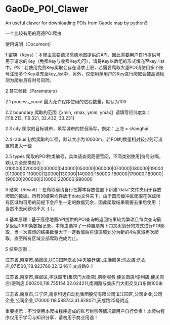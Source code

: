 # GaoDe_POI_Clawer
An useful clawer for downloading POIs from Gaode map by python3

一个比较有用的高德POI爬虫

使用说明（Document）

1 密钥（Keys）：本爬虫需要请求高德地图提供的API，因此需要用户自行提供可用于请求的Key（免费Key与收费Key均可），请将Key以数组的形式填充至key_list中。PS：若使用免费Key爬取会存在请求上限，若需要爬取大量POI请使用多个账号注册多个Key填充至key_list中，另外，仅使用单用户的Key进行爬取会被高德检测为爬虫且有封号风险。

2 其它参数（Parameters）

2.1 process_count 最大允许程序使用的进程数量，默认为100

2.2 boundary 爬取的范围【xmin, xmax, ymin, ymax】请填写经纬度如：[118.213, 119.321, 32.432, 33.231]

2.3 city 爬取的目标城市，填写城市的拼音简写，例如：上海 = shanghai

2.4 radius 初始爬取的半径，默认大小为10000m，若POI的数量相对较少则可设置的更大一些

2.5 types 爬取的POI种类编号，具体请查阅高德官网，不同类别使用|符号分隔，默认为全部类型为：010000|020000|030000|040000|050000|060000|070000|080000|090000|100000|110000|120000|130000|140000|150000|160000|170000|180000|190000|200000|210000|220000|990000

3 结果（Result）：在爬取前请自行在脚本存放位置下新建“data”文件夹用于存放爬取的数据，所有的结果均存放于data文件夹下。由于圆形缓冲区爬取在保证所有区域均可用的前提下会产生一定的数据冗余，因此爬取结果需要去重后使用（ 当然不去问题也不大 :) ）。

4 基本原理：基于高德地图API提供的POI查询的返回结果较为繁琐且每次查询最多返回1000条数据记录，本爬虫选择了一种自顶向下四叉树划分的方式进行POI爬取，当一次查询的结果数量大于一定数值后将该区域划分为新的4块区域再次爬取，直至所有区域全部爬取完成为止。

5 结果示例：

江苏省,南京市,栖霞区,UCC国际洗衣(中天铭廷店),生活服务;洗衣店;洗衣店,071500,118.923760,32.124611,文成路8-1

江苏省,南京市,建邺区,华联超市(集庆门大街店),购物服务;便民商店/便利店;便民商店/便利店,060200,118.755154,32.024211,南湖路与集庆门大街交叉口东南100米

江苏省,南京市,江宁区,南京科远自动化集团股份有限公司滨江园区,公司企业;公司企业;公司企业,170000,118.588743,31.828071,天成路25号附近

重要提示：不当使用本爬虫程序造成的账号封禁等情况请用户自行负责！本爬虫程序仅用于学习与知识分享，请勿用于商业用途！
